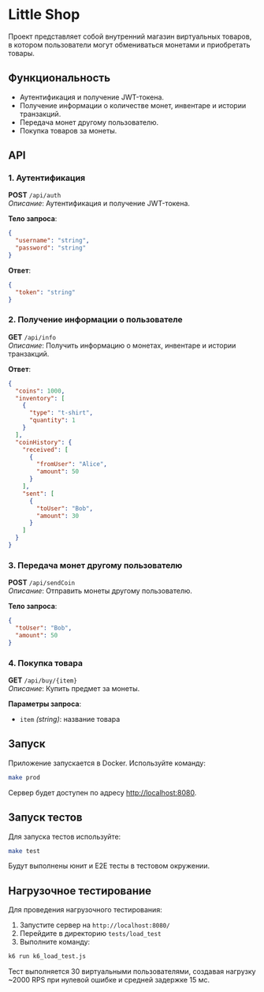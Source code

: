 # Little Shop
Проект представляет собой внутренний магазин виртуальных товаров, в котором пользователи могут обмениваться монетами и приобретать товары.

## Функциональность
* Аутентификация и получение JWT-токена.
* Получение информации о количестве монет, инвентаре и истории транзакций.
* Передача монет другому пользователю.
* Покупка товаров за монеты.

## API
### 1. **Аутентификация**
**POST** `/api/auth`  
_Описание_: Аутентификация и получение JWT-токена.  

**Тело запроса**:
```json
{
  "username": "string",
  "password": "string"
}
```
**Ответ**:
```json
{
  "token": "string"
}
```

### 2. **Получение информации о пользователе**
**GET** `/api/info`  
_Описание_: Получить информацию о монетах, инвентаре и истории транзакций.  

**Ответ**:
```json
{
  "coins": 1000,
  "inventory": [
    {
      "type": "t-shirt",
      "quantity": 1
    }
  ],
  "coinHistory": {
    "received": [
      {
        "fromUser": "Alice",
        "amount": 50
      }
    ],
    "sent": [
      {
        "toUser": "Bob",
        "amount": 30
      }
    ]
  }
}
```

### 3. **Передача монет другому пользователю**
**POST** `/api/sendCoin`  
_Описание_: Отправить монеты другому пользователю.  

**Тело запроса**:
```json
{
  "toUser": "Bob",
  "amount": 50
}
```

### 4. **Покупка товара**
**GET** `/api/buy/{item}`  
_Описание_: Купить предмет за монеты.  

**Параметры запроса**:
* `item` _(string)_: название товара

## Запуск
Приложение запускается в Docker. Используйте команду:
```sh
make prod
```
Сервер будет доступен по адресу [http://localhost:8080](http://localhost:8080).

## Запуск тестов
Для запуска тестов используйте:
```sh
make test
```
Будут выполнены юнит и E2E тесты в тестовом окружении.

## Нагрузочное тестирование
Для проведения нагрузочного тестирования:
1. Запустите сервер на `http://localhost:8080/`
2. Перейдите в директорию `tests/load_test`
3. Выполните команду:
```sh
k6 run k6_load_test.js
```
Тест выполняется 30 виртуальными пользователями, создавая нагрузку ~2000 RPS при нулевой ошибке и средней задержке 15 мс.